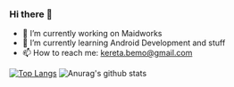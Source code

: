 ### Hi there 👋

<!--
**Skainomi/Skainomi** is a ✨ _special_ ✨ repository because its `README.md` (this file) appears on your GitHub profile.

Here are some ideas to get you started:
-->
- 🔭 I’m currently working on Maidworks
- 🌱 I’m currently learning Android Development and stuff
- 📫 How to reach me: kereta.bemo@gmail.com
<!-- - 👯 I’m looking to collaborate on ... 
- 🤔 I’m looking for help with ...
- 💬 Ask me about ...

- 😄 Pronouns: ...
- ⚡ Fun fact: -->


[![Top Langs](https://github-readme-stats.vercel.app/api/top-langs/?username=Skainomi&theme=dark)](https://github.com/Skainomi/github-readme-stats&show_icons=true&theme=dark)
![Anurag's github stats](https://github-readme-stats.vercel.app/api?username=Skainomi&theme=dark)
